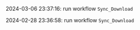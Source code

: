 2024-03-06 23:37:16: run workflow `Sync_Download` 

2024-02-28 23:36:58: run workflow `Sync_Download` 



